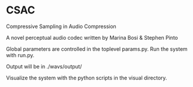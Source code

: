 CSAC
===============

Compressive Sampling in Audio Compression

A novel perceptual audio codec written by Marina Bosi & Stephen Pinto

Global parameters are controlled in the toplevel params.py. Run the system with run.py.

Output will be in ./wavs/output/

Visualize the system with the python scripts in the visual directory.
